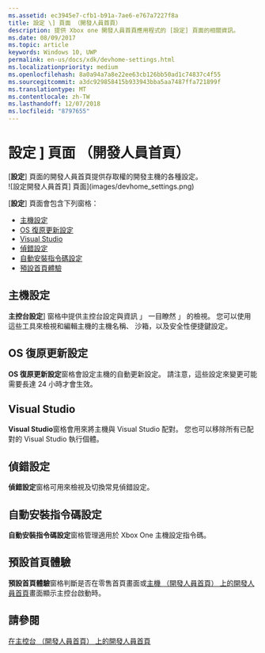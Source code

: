 ```yaml
---
ms.assetid: ec3945e7-cfb1-b91a-7ae6-e767a7227f8a
title: 設定 \] 頁面 （開發人員首頁）
description: 提供 Xbox one 開發人員首頁應用程式的 [設定] 頁面的相關資訊。
ms.date: 08/09/2017
ms.topic: article
keywords: Windows 10, UWP
permalink: en-us/docs/xdk/devhome-settings.html
ms.localizationpriority: medium
ms.openlocfilehash: 8a0a94a7a8e22ee63cb126bb50ad1c74837c4f55
ms.sourcegitcommit: a3dc929858415b933943bba5aa7487ffa721899f
ms.translationtype: MT
ms.contentlocale: zh-TW
ms.lasthandoff: 12/07/2018
ms.locfileid: "8797655"
---
```

# <a name="settings-page-dev-home"></a>設定 \] 頁面 （開發人員首頁）
   
  
[**設定**] 頁面的開發人員首頁提供存取權的開發主機的各種設定。   
 ![設定開發人員首頁] 頁面](images/devhome_settings.png)   
  
[**設定**] 頁面會包含下列窗格：   
 
   *  [主機設定](#ID4EEB)  
   *  [OS 復原更新設定](#ID4EOB)  
   *  [Visual Studio](#ID4EYB)  
   *  [偵錯設定](#ID4ECC)  
   *  [自動安裝指令碼設定](#ID4EMC)  
   *  [預設首頁體驗](#ID4E3C)  

 
<a id="ID4EEB"></a>

   

## <a name="console-settings"></a>主機設定  
   
  
**主控台設定**] 窗格中提供主控台設定與資訊 」 一目瞭然 」 的檢視。 您可以使用這些工具來檢視和編輯主機的主機名稱、 沙箱，以及安全性便捷鍵設定。   
  
<a id="ID4EOB"></a>

   

## <a name="os-recovery-update-settings"></a>OS 復原更新設定  
   
  
**OS 復原更新設定**窗格會設定主機的自動更新設定。 請注意，這些設定來變更可能需要長達 24 小時才會生效。   
  
<a id="ID4EYB"></a>

   

## <a name="visual-studio"></a>Visual Studio  
   
  
**Visual Studio**窗格會用來將主機與 Visual Studio 配對。 您也可以移除所有已配對的 Visual Studio 執行個體。   
  
<a id="ID4ECC"></a>

   

## <a name="debug-settings"></a>偵錯設定  
   
  
**偵錯設定**窗格可用來檢視及切換常見偵錯設定。   
  
<a id="ID4EMC"></a>

   

## <a name="unattended-script-configuration"></a>自動安裝指令碼設定  
   
  
**自動安裝指令碼設定**窗格管理適用於 Xbox One 主機設定指令碼。   
  
<a id="ID4E3C"></a>

   

## <a name="default-home-experience"></a>預設首頁體驗  
   
  
**預設首頁體驗**窗格判斷是否在零售首頁畫面或[主機 （開發人員首頁） 上的開發人員首頁](dev-home.md)畫面顯示主控台啟動時。   
  
<a id="ID4EJD"></a>

   

## <a name="see-also"></a>請參閱  
 [在主控台 （開發人員首頁） 上的開發人員首頁](dev-home.md)

  